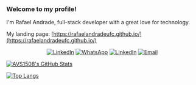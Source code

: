 ### Welcome to my profile!

I'm Rafael Andrade, full-stack developer with a great love for technology.

My landing page: [https://rafaelandradeufc.github.io/](https://rafaelandradeufc.github.io/)


<p align="center">  
 <a href="https://www.linkedin.com/in/rafaelandradeufc/"><img alt="LinkedIn" src="https://img.shields.io/badge/rafaelandradeufc-blue?style=appveyor&logo=linkedin&logoColor=white"></a>
 <a href="https://wa.me/5588996203845?text=Ol%C3%A1%2C%20visitei%20seu%20Github!%0A%0A"><img alt="WhatsApp" src="https://img.shields.io/badge/Rafael%20Andrade-brightgreen?style=appveyor&logo=whatsapp&logoColor=white"></a>
 <a href="https://t.me/rafaelandradeufc"><img alt="LinkedIn" src="https://img.shields.io/badge/@rafaelandradeufc-blue?style=appveyor&logo=telegram&logoColor=white"></a>
 <a href="mailto:arkikis181@gmail.com"><img alt="Email" src="https://img.shields.io/badge/arkikis181%40gmail.com-red?style=appveyor&logo=gmail&logoColor=white"></a>
</p>

[![AVS1508's GitHub Stats](https://github-readme-stats.vercel.app/api/?username=rafaelandradeufc&theme=vue&count_private=true&show_icons=true&include_all_commits=true)](https://github.com/rafaelandradeufc)

[![Top Langs](https://github-readme-stats.vercel.app/api/top-langs/?username=rafaelandradeufc&theme=vue&count_private=true&show_icons=true)](https://github.com/rafaelandradeufc)

